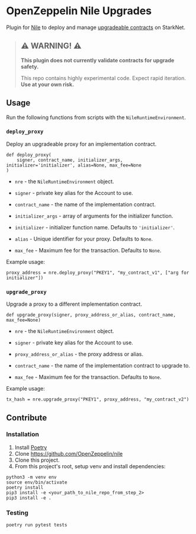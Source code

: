 # OpenZeppelin Nile Upgrades

Plugin for [Nile](https://github.com/OpenZeppelin/nile) to deploy and manage [upgradeable contracts](https://docs.openzeppelin.com/contracts-cairo/proxies) on StarkNet.

> ## ⚠️ WARNING! ⚠️
>
> **This plugin does not currently validate contracts for upgrade safety.**
>
> This repo contains highly experimental code.
> Expect rapid iteration.
> **Use at your own risk.**

## Usage

Run the following functions from scripts with the `NileRuntimeEnvironment`.

### `deploy_proxy`

Deploy an upgradeable proxy for an implementation contract.

```
def deploy_proxy(
    signer, contract_name, initializer_args, initializer='initializer', alias=None, max_fee=None
)
```

- `nre` - the `NileRuntimeEnvironment` object.

- `signer` - private key alias for the Account to use.

- `contract_name` - the name of the implementation contract.

- `initializer_args` - array of arguments for the initializer function.

- `initializer` - initializer function name. Defaults to `'initializer'`.

- `alias` - Unique identifier for your proxy. Defaults to `None`.

- `max_fee` - Maximum fee for the transaction. Defaults to `None`.

Example usage:
```
proxy_address = nre.deploy_proxy("PKEY1", "my_contract_v1", ["arg for initializer"])
```

### `upgrade_proxy`  

Upgrade a proxy to a different implementation contract.

```
def upgrade_proxy(signer, proxy_address_or_alias, contract_name, max_fee=None)
```

- `nre` - the `NileRuntimeEnvironment` object.

- `signer` - private key alias for the Account to use.

- `proxy_address_or_alias` - the proxy address or alias.

- `contract_name` - the name of the implementation contract to upgrade to.

- `max_fee` - Maximum fee for the transaction. Defaults to `None`.

Example usage:
```
tx_hash = nre.upgrade_proxy("PKEY1", proxy_address, "my_contract_v2")
```

## Contribute

### Installation

1. Install [Poetry](https://python-poetry.org/docs/#installation)
2. Clone https://github.com/OpenZeppelin/nile
3. Clone this project.
4. From this project's root, setup venv and install dependencies:
```
python3 -m venv env
source env/bin/activate
poetry install
pip3 install -e <your_path_to_nile_repo_from_step_2>
pip3 install -e .
```

### Testing

`poetry run pytest tests`
